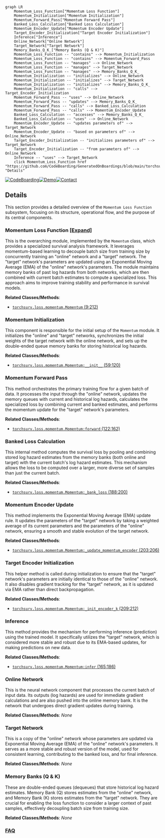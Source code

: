 ```mermaid
graph LR
    Momentum_Loss_Function["Momentum Loss Function"]
    Momentum_Initialization["Momentum Initialization"]
    Momentum_Forward_Pass["Momentum Forward Pass"]
    Banked_Loss_Calculation["Banked Loss Calculation"]
    Momentum_Encoder_Update["Momentum Encoder Update"]
    Target_Encoder_Initialization["Target Encoder Initialization"]
    Inference["Inference"]
    Online_Network["Online Network"]
    Target_Network["Target Network"]
    Memory_Banks_Q_K_["Memory Banks (Q & K)"]
    Momentum_Loss_Function -- "contains" --> Momentum_Initialization
    Momentum_Loss_Function -- "contains" --> Momentum_Forward_Pass
    Momentum_Loss_Function -- "manages" --> Online_Network
    Momentum_Loss_Function -- "manages" --> Target_Network
    Momentum_Loss_Function -- "manages" --> Memory_Banks_Q_K_
    Momentum_Initialization -- "initializes" --> Online_Network
    Momentum_Initialization -- "initializes" --> Target_Network
    Momentum_Initialization -- "initializes" --> Memory_Banks_Q_K_
    Momentum_Initialization -- "calls" --> Target_Encoder_Initialization
    Momentum_Forward_Pass -- "uses" --> Online_Network
    Momentum_Forward_Pass -- "updates" --> Memory_Banks_Q_K_
    Momentum_Forward_Pass -- "calls" --> Banked_Loss_Calculation
    Momentum_Forward_Pass -- "calls" --> Momentum_Encoder_Update
    Banked_Loss_Calculation -- "accesses" --> Memory_Banks_Q_K_
    Banked_Loss_Calculation -- "uses" --> Online_Network
    Momentum_Encoder_Update -- "updates parameters of" --> Target_Network
    Momentum_Encoder_Update -- "based on parameters of" --> Online_Network
    Target_Encoder_Initialization -- "initializes parameters of" --> Target_Network
    Target_Encoder_Initialization -- "from parameters of" --> Online_Network
    Inference -- "uses" --> Target_Network
    click Momentum_Loss_Function href "https://github.com/CodeBoarding/GeneratedOnBoardings/blob/main/torchsurv/Momentum_Loss_Function.md" "Details"
```

[![CodeBoarding](https://img.shields.io/badge/Generated%20by-CodeBoarding-9cf?style=flat-square)](https://github.com/CodeBoarding/CodeBoarding)[![Demo](https://img.shields.io/badge/Try%20our-Demo-blue?style=flat-square)](https://www.codeboarding.org/demo)[![Contact](https://img.shields.io/badge/Contact%20us%20-%20contact@codeboarding.org-lightgrey?style=flat-square)](mailto:contact@codeboarding.org)

## Details

This section provides a detailed overview of the `Momentum Loss Function` subsystem, focusing on its structure, operational flow, and the purpose of its central components.

### Momentum Loss Function [[Expand]](./Momentum_Loss_Function.md)
This is the overarching module, implemented by the `Momentum` class, which provides a specialized survival analysis framework. It leverages momentum-based learning to decouple batch size from training size by concurrently training an "online" network and a "target" network. The "target" network's parameters are updated using an Exponential Moving Average (EMA) of the "online" network's parameters. The module maintains memory banks of past log hazards from both networks, which are then combined with current batch estimates to compute a specialized loss. This approach aims to improve training stability and performance in survival models.


**Related Classes/Methods**:

- <a href="https://github.com/Novartis/torchsurv/src/torchsurv/loss/momentum.py#L9-L212" target="_blank" rel="noopener noreferrer">`torchsurv.loss.momentum.Momentum` (9:212)</a>


### Momentum Initialization
This component is responsible for the initial setup of the `Momentum` module. It initializes the "online" and "target" networks, synchronizes the initial weights of the target network with the online network, and sets up the double-ended queue memory banks for storing historical log hazards.


**Related Classes/Methods**:

- <a href="https://github.com/Novartis/torchsurv/src/torchsurv/loss/momentum.py#L59-L120" target="_blank" rel="noopener noreferrer">`torchsurv.loss.momentum.Momentum:__init__` (59:120)</a>


### Momentum Forward Pass
This method orchestrates the primary training flow for a given batch of data. It processes the input through the "online" network, updates the memory queues with current and historical log hazards, calculates the specialized loss by combining current and banked estimates, and performs the momentum update for the "target" network's parameters.


**Related Classes/Methods**:

- <a href="https://github.com/Novartis/torchsurv/src/torchsurv/loss/momentum.py#L122-L162" target="_blank" rel="noopener noreferrer">`torchsurv.loss.momentum.Momentum:forward` (122:162)</a>


### Banked Loss Calculation
This internal method computes the survival loss by pooling and combining stored log hazard estimates from the memory banks (both online and target) with the current batch's log hazard estimates. This mechanism allows the loss to be computed over a larger, more diverse set of samples than just the current batch.


**Related Classes/Methods**:

- <a href="https://github.com/Novartis/torchsurv/src/torchsurv/loss/momentum.py#L188-L200" target="_blank" rel="noopener noreferrer">`torchsurv.loss.momentum.Momentum:_bank_loss` (188:200)</a>


### Momentum Encoder Update
This method implements the Exponential Moving Average (EMA) update rule. It updates the parameters of the "target" network by taking a weighted average of its current parameters and the parameters of the "online" network, ensuring a smooth and stable evolution of the target network.


**Related Classes/Methods**:

- <a href="https://github.com/Novartis/torchsurv/src/torchsurv/loss/momentum.py#L203-L206" target="_blank" rel="noopener noreferrer">`torchsurv.loss.momentum.Momentum:_update_momentum_encoder` (203:206)</a>


### Target Encoder Initialization
This helper method is called during initialization to ensure that the "target" network's parameters are initially identical to those of the "online" network. It also disables gradient tracking for the "target" network, as it is updated via EMA rather than direct backpropagation.


**Related Classes/Methods**:

- <a href="https://github.com/Novartis/torchsurv/src/torchsurv/loss/momentum.py#L209-L212" target="_blank" rel="noopener noreferrer">`torchsurv.loss.momentum.Momentum:_init_encoder_k` (209:212)</a>


### Inference
This method provides the mechanism for performing inference (prediction) using the trained model. It specifically utilizes the "target" network, which is considered more stable and robust due to its EMA-based updates, for making predictions on new data.


**Related Classes/Methods**:

- <a href="https://github.com/Novartis/torchsurv/src/torchsurv/loss/momentum.py#L165-L186" target="_blank" rel="noopener noreferrer">`torchsurv.loss.momentum.Momentum:infer` (165:186)</a>


### Online Network
This is the neural network component that processes the current batch of input data. Its outputs (log hazards) are used for immediate gradient calculations and are also pushed into the online memory bank. It is the network that undergoes direct gradient updates during training.


**Related Classes/Methods**: _None_

### Target Network
This is a copy of the "online" network whose parameters are updated via Exponential Moving Average (EMA) of the "online" network's parameters. It serves as a more stable and robust version of the model, used for consistent learning, contributing to the banked loss, and for final inference.


**Related Classes/Methods**: _None_

### Memory Banks (Q & K)
These are double-ended queues (dequeues) that store historical log hazard estimates. Memory Bank (Q) stores estimates from the "online" network, and Memory Bank (K) stores estimates from the "target" network. They are crucial for enabling the loss function to consider a larger context of past samples, effectively decoupling batch size from training size.


**Related Classes/Methods**: _None_



### [FAQ](https://github.com/CodeBoarding/GeneratedOnBoardings/tree/main?tab=readme-ov-file#faq)